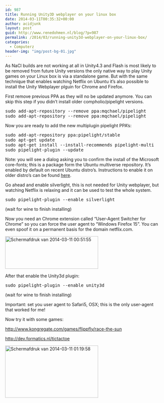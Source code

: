 ```yaml
---
id: 987
title: Running Unity3D webplayer on your linux box
date: 2014-03-11T00:35:32+00:00
author: acidjunk
layout: post
guid: http://www.renedohmen.nl/blog/?p=987
permalink: /2014/03/running-unity3d-webplayer-on-your-linux-box/
categories:
  - Computerz
header-img: "img/post-bg-01.jpg"
---
```

As NaCl builds are not working at all in Unity4.3 and Flash is most likely to be removed from future Unity versions the only native way to play Unity games on your Linux box is via a standalone game. But with the same technique that enables watching Netflix on Ubuntu it&#8217;s also possible to install the Unity Webplayer plguin for Chrome and Firefox.

First remove previous PPA as they will no be updated anymore. You can skip this step if you didn&#8217;t install older compholio/pipelight versions.

<pre>sudo add-apt-repository --remove ppa:mqchael/pipelight
sudo add-apt-repository --remove ppa:mqchael/pipelight
</pre>

Now you are ready to add the new multiplugin pipelight PPA&#8217;s:

<pre>sudo add-apt-repository ppa:pipelight/stable
sudo apt-get update
sudo apt-get install --install-recommends pipelight-multi
sudo pipelight-plugin --update
</pre>

Note: you will see a dialog asking you to confirm the install of the Microsoft core-fonts; this is a package form the Ubuntu multiverse repository. It&#8217;s enabled by default on recent Ubuntu distro&#8217;s. Instructions to enable it on older distro&#8217;s can be found [here](http://askubuntu.com/questions/89096/how-do-i-enable-the-multiverse-repository).

Go ahead and enable silverlight, this is not needed for Unity webplayer, but watching Netflix is relaxing and it can be used to test the whole system. 

<pre>sudo pipelight-plugin --enable silverlight
</pre>

(wait for wine to finish installing)

Now you need an Chrome extension called &#8220;User-Agent Switcher for Chrome&#8221; so you can force the user agent to &#8220;Windows Firefox 15&#8221;. You can even spoof it on a permanent basis for the domain netflix.com.
  
[<img src="http://www.renedohmen.nl/blog/wp-content/uploads/2014/03/Schermafdruk-van-2014-03-11-005155-300x105.png" alt="Schermafdruk van 2014-03-11 00:51:55" width="300" height="105" class="alignnone size-medium wp-image-990" srcset="http://www.renedohmen.nl/blog/wp-content/uploads/2014/03/Schermafdruk-van-2014-03-11-005155-300x105.png 300w, http://www.renedohmen.nl/blog/wp-content/uploads/2014/03/Schermafdruk-van-2014-03-11-005155.png 890w" sizes="(max-width: 300px) 100vw, 300px" />](http://www.renedohmen.nl/blog/wp-content/uploads/2014/03/Schermafdruk-van-2014-03-11-005155.png)

After that enable the Unity3d plugin:

<pre>sudo pipelight-plugin --enable unity3d
</pre>

(wait for wine to finish installing)

Important: set you user agent to Safari5, OSX; this is the only user-agent that worked for me!

Now try it with some games:
  
http://www.kongregate.com/games/flippfly/race-the-sun
  
http://dev.formatics.nl/tictactoe

[<img src="http://www.renedohmen.nl/blog/wp-content/uploads/2014/03/Schermafdruk-van-2014-03-11-011958-300x168.png" alt="Schermafdruk van 2014-03-11 01:19:58" width="300" height="168" class="alignnone size-medium wp-image-993" />](http://www.renedohmen.nl/blog/wp-content/uploads/2014/03/Schermafdruk-van-2014-03-11-011958.png)